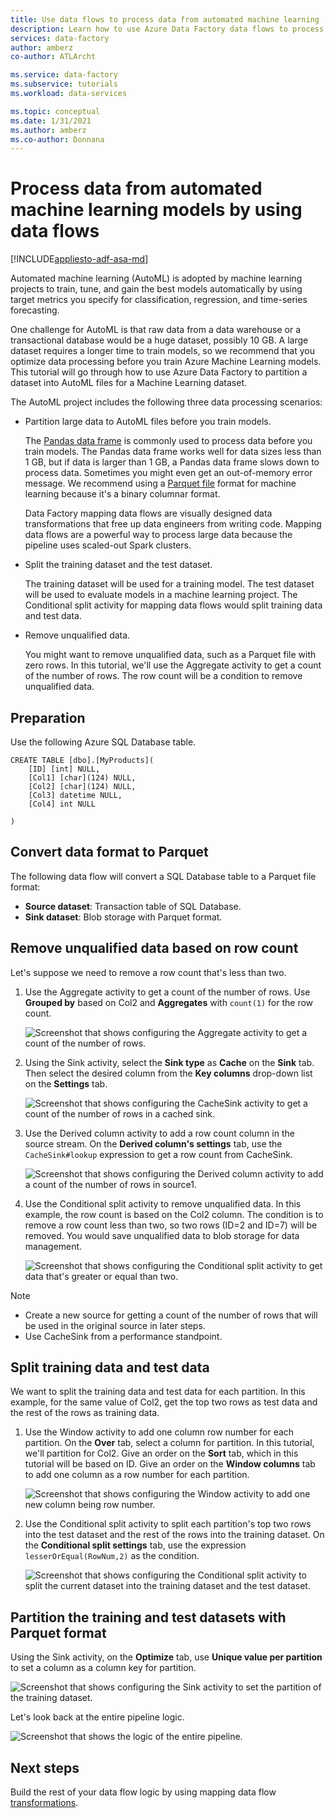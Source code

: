 ```yaml
---
title: Use data flows to process data from automated machine learning (AutoML) models
description: Learn how to use Azure Data Factory data flows to process data from automated machine learning(AutoML) models.
services: data-factory
author: amberz
co-author: ATLArcht

ms.service: data-factory
ms.subservice: tutorials
ms.workload: data-services

ms.topic: conceptual
ms.date: 1/31/2021
ms.author: amberz
ms.co-author: Donnana
---
```


# Process data from automated machine learning models by using data flows

[!INCLUDE[appliesto-adf-asa-md](includes/appliesto-adf-asa-md.md)]

Automated machine learning (AutoML) is adopted by machine learning projects to train, tune, and gain the best models automatically by using target metrics you specify for classification, regression, and time-series forecasting.

One challenge for AutoML is that raw data from a data warehouse or a transactional database would be a huge dataset, possibly 10 GB. A large dataset requires a longer time to train models, so we recommend that you optimize data processing before you train Azure Machine Learning models. This tutorial will go through how to use Azure Data Factory to partition a dataset into AutoML files for a Machine Learning dataset.

The AutoML project includes the following three data processing scenarios:

* Partition large data to AutoML files before you train models.

     The [Pandas data frame](https://pandas.pydata.org/pandas-docs/stable/getting_started/overview.html) is commonly used to process data before you train models. The Pandas data frame works well for data sizes less than 1 GB, but if data is larger than 1 GB, a Pandas data frame slows down to process data. Sometimes you might even get an out-of-memory error message. We recommend using a [Parquet file](https://parquet.apache.org/) format for machine learning because it's a binary columnar format.
    
     Data Factory mapping data flows are visually designed data transformations that free up data engineers from writing code. Mapping data flows are a powerful way to process large data because the pipeline uses scaled-out Spark clusters.

* Split the training dataset and the test dataset.
    
    The training dataset will be used for a training model. The test dataset will be used to evaluate models in a machine learning project. The Conditional split activity for mapping data flows would split training data and test data.

* Remove unqualified data.

    You might want to remove unqualified data, such as a Parquet file with zero rows. In this tutorial, we'll use the Aggregate activity to get a count of the number of rows. The row count will be a condition to remove unqualified data.

## Preparation

Use the following Azure SQL Database table.

```
CREATE TABLE [dbo].[MyProducts](
	[ID] [int] NULL,
	[Col1] [char](124) NULL,
	[Col2] [char](124) NULL,
	[Col3] datetime NULL,
	[Col4] int NULL

) 

```

## Convert data format to Parquet

The following data flow will convert a SQL Database table to a Parquet file format:

- **Source dataset**: Transaction table of SQL Database.
- **Sink dataset**: Blob storage with Parquet format.

## Remove unqualified data based on row count

Let's suppose we need to remove a row count that's less than two.

1. Use the Aggregate activity to get a count of the number of rows. Use **Grouped by** based on Col2 and **Aggregates** with `count(1)` for the row count.

    ![Screenshot that shows configuring the Aggregate activity to get a count of the number of rows.](./media/scenario-dataflow-process-data-aml-models/aggregate-activity-addrowcount.png)

1. Using the Sink activity, select the **Sink type** as **Cache** on the **Sink** tab. Then select the desired column from the **Key columns** drop-down list on the **Settings** tab.

    ![Screenshot that shows configuring the CacheSink activity to get a count of the number of rows in a cached sink.](./media/scenario-dataflow-process-data-aml-models/cachesink-activity-addrowcount.png)

1. Use the Derived column activity to add a row count column in the source stream. On the **Derived column's settings** tab, use the `CacheSink#lookup` expression to get a row count from CacheSink.

    ![Screenshot that shows configuring the Derived column activity to add a count of the number of rows in source1.](./media/scenario-dataflow-process-data-aml-models/derived-column-activity-rowcount-source-1.png)

1. Use the Conditional split activity to remove unqualified data. In this example, the row count is based on the Col2 column. The condition is to remove a row count less than two, so two rows (ID=2 and ID=7) will be removed. You would save unqualified data to blob storage for data management.

    ![Screenshot that shows configuring the Conditional split activity to get data that's greater or equal than two.](./media/scenario-dataflow-process-data-aml-models/conditionalsplit-greater-or-equal-than-2.png)

> [!NOTE]
>    * Create a new source for getting a count of the number of rows that will be used in the original source in later steps.
>    * Use CacheSink from a performance standpoint.

## Split training data and test data

We want to split the training data and test data for each partition. In this example, for the same value of Col2, get the top two rows as test data and the rest of the rows as training data.

1. Use the Window activity to add one column row number for each partition. On the **Over** tab, select a  column for partition. In this tutorial, we'll partition for Col2. Give an order on the **Sort** tab, which in this tutorial will be based on ID. Give an order on the **Window columns** tab to add one column as a row number for each partition.

    ![Screenshot that shows configuring the Window activity to add one new column being row number.](./media/scenario-dataflow-process-data-aml-models/window-activity-add-row-number.png)

1. Use the Conditional split activity to split each partition's top two rows into the test dataset and the rest of the rows into the training dataset. On the **Conditional split settings** tab, use the expression `lesserOrEqual(RowNum,2)` as the condition.

    ![Screenshot that shows configuring the Conditional split activity to split the current dataset into the training dataset and the test dataset.](./media/scenario-dataflow-process-data-aml-models/split-training-dataset-test-dataset.png)

## Partition the training and test datasets with Parquet format

Using the Sink activity, on the **Optimize** tab, use **Unique value per partition** to set a column as a column key for partition.

![Screenshot that shows configuring the Sink activity to set the partition of the training dataset.](./media/scenario-dataflow-process-data-aml-models/partition-training-dataset-sink.png)

Let's look back at the entire pipeline logic.

![Screenshot that shows the logic of the entire pipeline.](./media/scenario-dataflow-process-data-aml-models/entire-pipeline.png)

## Next steps

Build the rest of your data flow logic by using mapping data flow [transformations](concepts-data-flow-overview.md).
